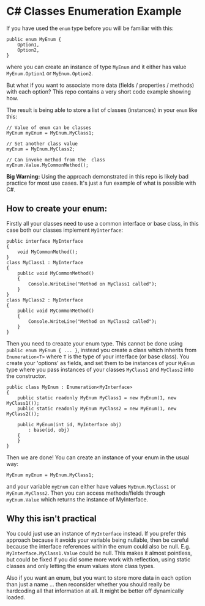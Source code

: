 # C# Classes Enumeration Example

If you have used the `enum` type before you will be familiar with this:

```
public enum MyEnum {
    Option1,
    Option2,
}
```
where you can create an instance of type `MyEnum` and it either has value `MyEnum.Option1` or `MyEnum.Option2`.

But what if you want to associate more data (fields / properties / methods) with each option? This repo contains a very short code example showing how.

The result is being able to store a list of classes (instances) in your `enum` like this:
```
// Value of enum can be classes
MyEnum myEnum = MyEnum.MyClass1;

// Set another class value
myEnum = MyEnum.MyClass2;

// Can invoke method from the  class
myEnum.Value.MyCommonMethod();
```

**Big Warning:** Using the approach demonstrated in this repo is likely bad practice for most use cases. It's just a fun example of what is possible with C#.

## How to create your enum:

Firstly all your classes need to use a common interface or base class, in this case both our classes implement `MyInterface`:
```
public interface MyInterface
{
    void MyCommonMethod();
}
class MyClass1 : MyInterface
{
    public void MyCommonMethod()
    {
        Console.WriteLine("Method on MyClass1 called");
    }
}
class MyClass2 : MyInterface
{
    public void MyCommonMethod()
    {
        Console.WriteLine("Method on MyClass2 called");
    }
}
```

Then you need to creaate your enum type. This cannot be done using `public enum MyEnum { ... }`, instead you create a class which inherits from `Enumeration<T>` where `T` is the type of your interface (or base class). You create your 'options' as fields, and set them to be instances of your `MyEnum` type where you pass instances of your classes `MyClass1` and `MyClass2` into the constructor.

```
public class MyEnum : Enumeration<MyInterface>
{
    public static readonly MyEnum MyClass1 = new MyEnum(1, new MyClass1());
    public static readonly MyEnum MyClass2 = new MyEnum(1, new MyClass2());

    public MyEnum(int id, MyInterface obj)
        : base(id, obj)
    {
    }
}
```

Then we are done! You can create an instance of your enum in the usual way:
```
MyEnum myEnum = MyEnum.MyClass1;
```
and your variable `myEnum` can either have values `MyEnum.MyClass1` or `MyEnum.MyClass2`. Then you can access methods/fields through `myEnum.Value` which returns the instance of MyInterface.


## Why this isn't practical

You could just use an instance of `MyInterface` instead. If you prefer this approach because it avoids your variable being nullable, then be careful because the interface references within the enum could also be null. E.g. `MyInterface.MyClass1.Value` could be null. This makes it almost pointless, but could be fixed if you did some more work with reflection, using static classes and only letting the enum values store class types.

Also if you want an enum, but you want to store more data in each option than just a name ... then reconsider whether you should really be hardcoding all that information at all. It might be better off dynamically loaded.




